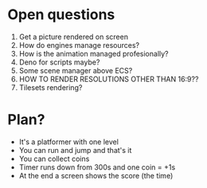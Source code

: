 # Open questions
1. Get a picture rendered on screen
2. How do engines manage resources?
3. How is the animation managed profesionally?
4. Deno for scripts maybe?
5. Some scene manager above ECS?
6. HOW TO RENDER RESOLUTIONS OTHER THAN 16:9??
7. Tilesets rendering?

# Plan?
- It's a platformer with one level
- You can run and jump and that's it
- You can collect coins
- Timer runs down from 300s and one coin = +1s
- At the end a screen shows the score (the time)
